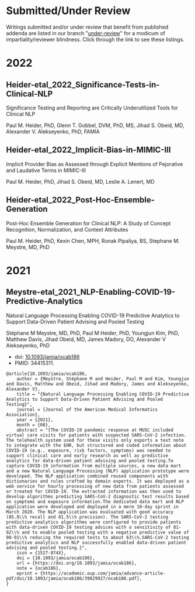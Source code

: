 
Submitted/Under Review
======================

Writings submitted and/or under review that benefit from published
addenda are listed in our branch
"[under-review](https://github.com/MUSC-TBIC/article-addenda/tree/under-review)"
for a modicum of impartiality/reviewer blindness. Click through the
link to see these listings.

2022
====

Heider-etal_2022_Significance-Tests-in-Clinical-NLP
--------------------------------------------------------

Significance Testing and Reporting are Critically Underutilized Tools
for Clinical NLP

Paul M. Heider, PhD, Glenn T. Gobbel, DVM, PhD, MS,
Jihad S. Obeid, MD, Alexander V. Alekseyenko, PhD, FAMIA

Heider-etal_2022_Implicit-Bias-in-MIMIC-III
------------------------------------------------

Implicit Provider Bias as Assessed through Explicit Mentions of
Pejorative and Laudative Terms in MIMIC-III

Paul M. Heider, PhD, Jihad S. Obeid, MD, Leslie A. Lenert, MD

Heider-etal_2022_Post-Hoc-Ensemble-Generation
--------------------------------------------------

Post-Hoc Ensemble Generation for Clinical NLP: A Study
of Concept Recognition, Normalization, and Context Attributes

Paul M. Heider, PhD, Kexin Chen, MPH, Ronak Pipaliya, BS, Stephane
M. Meystre, MD, PhD

2021
====

Meystre-etal_2021_NLP-Enabling-COVID-19-Predictive-Analytics
------------------------------------------------------------

Natural Language Processing Enabling COVID-19 Predictive Analytics to
Support Data-Driven Patient Advising and Pooled Testing

Stéphane M Meystre, MD, PhD, Paul M Heider, PhD, Youngjun Kim, PhD,
Matthew Davis, Jihad Obeid, MD, James Madory, DO, Alexander V
Alekseyenko, PhD

- doi: [10.1093/jamia/ocab186](https://doi.org/10.1093/jamia/ocab186)
- PMID: 34415311.

```
@article{10.1093/jamia/ocab186,
    author = {Meystre, Stéphane M and Heider, Paul M and Kim, Youngjun and Davis, Matthew and Obeid, Jihad and Madory, James and Alekseyenko, Alexander V},
    title = "{Natural Language Processing Enabling COVID-19 Predictive Analytics to Support Data-Driven Patient Advising and Pooled Testing}",
    journal = {Journal of the American Medical Informatics Association},
    year = {2021},
    month = {08},
    abstract = "{The COVID-19 pandemic response at MUSC included virtual care visits for patients with suspected SARS-CoV-2 infection. The telehealth system used for these visits only exports a text note to integrate with the EHR, but structured and coded information about COVID-19 (e.g., exposure, risk factors, symptoms) was needed to support clinical care and early research as well as predictive analytics for data-driven patient advising and pooled testing.To capture COVID-19 information from multiple sources, a new data mart and a new Natural Language Processing (NLP) application prototype were developed. The NLP application combined reused components with dictionaries and rules crafted by domain experts. It was deployed as a web service for hourly processing of new data from patients assessed or treated for COVID-19. The extracted information was then used to develop algorithms predicting SARS-CoV-2 diagnostic test results based on symptoms and exposure information.The dedicated data mart and NLP application were developed and deployed in a mere 10-day sprint in March 2020. The NLP application was evaluated with good accuracy (85.8\\% recall and 81.5\\% precision). The SARS-CoV-2 testing predictive analytics algorithms were configured to provide patients with data-driven COVID-19 testing advices with a sensitivity of 81-92\\% and to enable pooled testing with a negative predictive value of 90-91\\% reducing the required tests to about 63\\%.SARS-CoV-2 testing predictive analytics and NLP successfully enabled data-driven patient advising and pooled testing.}",
    issn = {1527-974X},
    doi = {10.1093/jamia/ocab186},
    url = {https://doi.org/10.1093/jamia/ocab186},
    note = {ocab186},
    eprint = {https://academic.oup.com/jamia/advance-article-pdf/doi/10.1093/jamia/ocab186/39829927/ocab186.pdf},
}
```
